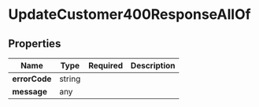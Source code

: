 # UpdateCustomer400ResponseAllOf



## Properties

| Name | Type | Required | Description |
| ------------ | ------------- | ------------- | ------------- |
| **errorCode** | string |  |  |
**message** | any |  |  |


